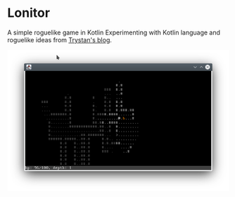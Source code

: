 # Lonitor

A simple roguelike game in Kotlin
Experimenting with Kotlin language and roguelike ideas from [Trystan's blog](https://trystans.blogspot.com/search/label/roguelike%20tutorial).


![Screen1](lonitor_1.png)
